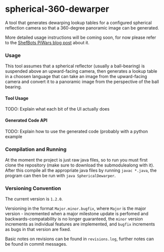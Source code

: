 # spherical-360-dewarper
A tool that generates dewarping lookup tables for a configured spherical reflection camera so that a 360-degree panoramic image can be generated.

More detailed usage instructions will be coming soon, for now please refer to the [ShefBots PiWars blog post](https://shefbots.github.io/vision/camera/2020/03/16/making-round-images-flat-and-flat-images-round.html) about it.

### Usage
This tool assumes that a spherical reflector (usually a ball-bearing) is suspended above an upward-facing camera, then generates a lookup table in a choosen language that can take an image from the upward-facing camera and convert it to a panoramic image from the perspective of the ball bearing.

#### Tool Usage
TODO: Explain what each bit of the UI actually does

#### Generated Code API
TODO: Explain how to use the generated code (probably with a python example

### Compilation and Running
At the moment the project is just raw java files, so to run you must first clone the repository (make sure to download the submodulealong with it).
After this compile all the appropriate java files by running `javac *.java`, the program can then be run with `java SphericalDewarper`.

### Versioning Convention
The current version is `1.2.0`.

Versioning in the format `Major.minor.bugfix`, where `Major` is the major version - incremented when a major milestone update is
perfomed and backwards-compatability is no longer guaranteed, the `minor` version increments as individual features are implemented,
and `bugfix` increments as bugs in that version are fixed.

Basic notes on revisions can be found in `revisions.log`, further notes can be found in commit messages.
